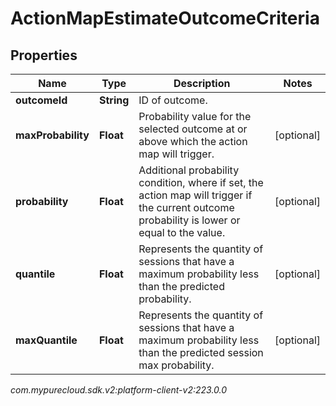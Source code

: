 # ActionMapEstimateOutcomeCriteria


## Properties

| Name | Type | Description | Notes |
| ------------ | ------------- | ------------- | ------------- |
| **outcomeId** | **String** | ID of outcome. |  |
| **maxProbability** | **Float** | Probability value for the selected outcome at or above which the action map will trigger. |  [optional] |
| **probability** | **Float** | Additional probability condition, where if set, the action map will trigger if the current outcome probability is lower or equal to the value. |  [optional] |
| **quantile** | **Float** | Represents the quantity of sessions that have a maximum probability less than the predicted probability. |  [optional] |
| **maxQuantile** | **Float** | Represents the quantity of sessions that have a maximum probability less than the predicted session max probability. |  [optional] |




_com.mypurecloud.sdk.v2:platform-client-v2:223.0.0_
